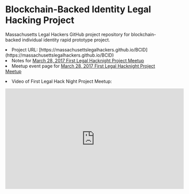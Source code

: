 <h1>Blockchain-Backed Identity Legal Hacking Project</h1>

Massachusetts Legal Hackers GitHub project repository for blockchain-backed individual identity rapid prototype project.

<li> Project URL: [https://massachusettslegalhackers.github.io/BCID](https://massachusettslegalhackers.github.io/BCID)


<li> Notes for <a href="https://github.com/MassachusettsLegalHackers/BCID/wiki/2017-March-28-LegalHackNight-ProjectNotes">March 28, 2017 First Legal Hacknight Project Meetup</a>

  <li> Meetup event page for <a href="https://www.meetup.com/Massachusetts-Legal-Hackers/events/238624120">March 28, 2017 First Legal Hacknight Project Meetup</a>
    <p>
      
 <li> Video of First Legal Hack Night Project Meetup: 
<p>
  
<iframe width="560" height="315" src="https://www.youtube.com/embed/TeIo8LEc2zA" frameborder="0" allowfullscreen></iframe>

 
    

